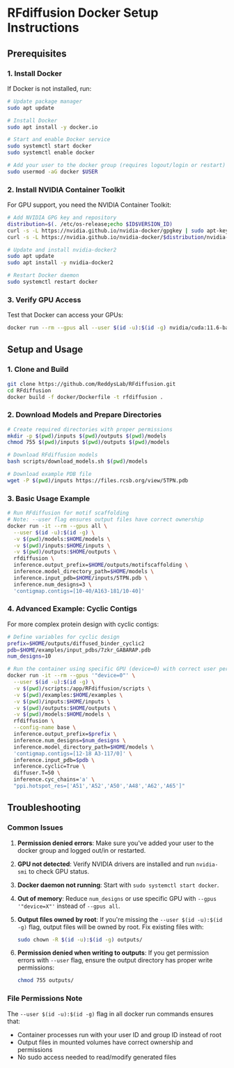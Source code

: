 # RFdiffusion Docker Setup Instructions

## Prerequisites

### 1. Install Docker
If Docker is not installed, run:
```bash
# Update package manager
sudo apt update

# Install Docker
sudo apt install -y docker.io

# Start and enable Docker service
sudo systemctl start docker
sudo systemctl enable docker

# Add your user to the docker group (requires logout/login or restart)
sudo usermod -aG docker $USER
```

### 2. Install NVIDIA Container Toolkit
For GPU support, you need the NVIDIA Container Toolkit:
```bash
# Add NVIDIA GPG key and repository
distribution=$(. /etc/os-release;echo $ID$VERSION_ID)
curl -s -L https://nvidia.github.io/nvidia-docker/gpgkey | sudo apt-key add -
curl -s -L https://nvidia.github.io/nvidia-docker/$distribution/nvidia-docker.list | sudo tee /etc/apt/sources.list.d/nvidia-docker.list

# Update and install nvidia-docker2
sudo apt update
sudo apt install -y nvidia-docker2

# Restart Docker daemon
sudo systemctl restart docker
```

### 3. Verify GPU Access
Test that Docker can access your GPUs:
```bash
docker run --rm --gpus all --user $(id -u):$(id -g) nvidia/cuda:11.6-base nvidia-smi
```

## Setup and Usage

### 1. Clone and Build
```bash
git clone https://github.com/ReddysLab/RFdiffusion.git
cd RFdiffusion
docker build -f docker/Dockerfile -t rfdiffusion .
```

### 2. Download Models and Prepare Directories
```bash
# Create required directories with proper permissions
mkdir -p $(pwd)/inputs $(pwd)/outputs $(pwd)/models
chmod 755 $(pwd)/inputs $(pwd)/outputs $(pwd)/models

# Download RFdiffusion models
bash scripts/download_models.sh $(pwd)/models

# Download example PDB file
wget -P $(pwd)/inputs https://files.rcsb.org/view/5TPN.pdb
```

### 3. Basic Usage Example
```bash
# Run RFdiffusion for motif scaffolding
# Note: --user flag ensures output files have correct ownership
docker run -it --rm --gpus all \
  --user $(id -u):$(id -g) \
  -v $(pwd)/models:$HOME/models \
  -v $(pwd)/inputs:$HOME/inputs \
  -v $(pwd)/outputs:$HOME/outputs \
  rfdiffusion \
  inference.output_prefix=$HOME/outputs/motifscaffolding \
  inference.model_directory_path=$HOME/models \
  inference.input_pdb=$HOME/inputs/5TPN.pdb \
  inference.num_designs=3 \
  'contigmap.contigs=[10-40/A163-181/10-40]'
```

### 4. Advanced Example: Cyclic Contigs
For more complex protein design with cyclic contigs:
```bash
# Define variables for cyclic design
prefix=$HOME/outputs/diffused_binder_cyclic2
pdb=$HOME/examples/input_pdbs/7zkr_GABARAP.pdb
num_designs=10

# Run the container using specific GPU (device=0) with correct user permissions
docker run -it --rm --gpus '"device=0"' \
  --user $(id -u):$(id -g) \
  -v $(pwd)/scripts:/app/RFdiffusion/scripts \
  -v $(pwd)/examples:$HOME/examples \
  -v $(pwd)/inputs:$HOME/inputs \
  -v $(pwd)/outputs:$HOME/outputs \
  -v $(pwd)/models:$HOME/models \
  rfdiffusion \
  --config-name base \
  inference.output_prefix=$prefix \
  inference.num_designs=$num_designs \
  inference.model_directory_path=$HOME/models \
  'contigmap.contigs=[12-18 A3-117/0]' \
  inference.input_pdb=$pdb \
  inference.cyclic=True \
  diffuser.T=50 \
  inference.cyc_chains='a' \
  "ppi.hotspot_res=['A51','A52','A50','A48','A62','A65']"
```

## Troubleshooting

### Common Issues

1. **Permission denied errors**: Make sure you've added your user to the docker group and logged out/in or restarted.

2. **GPU not detected**: Verify NVIDIA drivers are installed and run `nvidia-smi` to check GPU status.

3. **Docker daemon not running**: Start with `sudo systemctl start docker`.

4. **Out of memory**: Reduce `num_designs` or use specific GPU with `--gpus '"device=X"'` instead of `--gpus all`.

5. **Output files owned by root**: If you're missing the `--user $(id -u):$(id -g)` flag, output files will be owned by root. Fix existing files with:
   ```bash
   sudo chown -R $(id -u):$(id -g) outputs/
   ```

6. **Permission denied when writing to outputs**: If you get permission errors with `--user` flag, ensure the output directory has proper write permissions:
   ```bash
   chmod 755 outputs/
   ```

### File Permissions Note

The `--user $(id -u):$(id -g)` flag in all docker run commands ensures that:
- Container processes run with your user ID and group ID instead of root
- Output files in mounted volumes have correct ownership and permissions
- No sudo access needed to read/modify generated files

